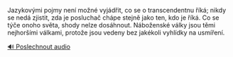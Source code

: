 
Jazykovými pojmy není možné vyjádřit, co se o transcendentnu říká; nikdy se nedá zjistit, zda je posluchač chápe stejně jako ten, kdo je říká. Co se týče onoho světa, shody nelze dosáhnout. Náboženské války jsou těmi nejhoršími válkami, protože jsou vedeny bez jakékoli vyhlídky na usmíření.

[🔊 Poslechnout audio](/data/7-paragraphs/audio/chapter_38/para_012-Jazykovmi-pojmy-nen-mon-vyjdit-co-se-o-tran.mp3)
